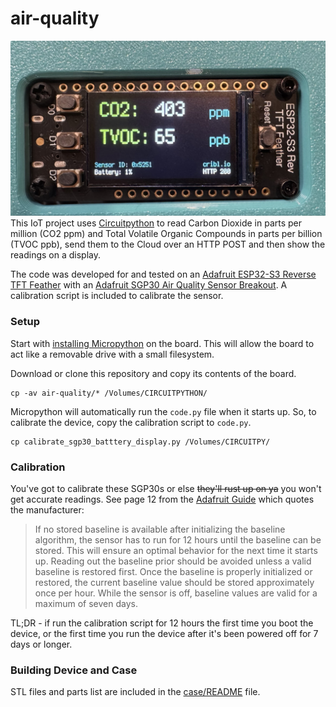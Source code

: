 # air-quality
![air-quality display](./images/air_monitor.jpg)
This IoT project uses [Circuitpython](https://circuitpython.org) to read Carbon Dioxide in parts per million (CO2 ppm) and Total Volatile Organic Compounds in parts per billion (TVOC ppb), send them to the Cloud over an HTTP POST and then show the readings on a display. 

The code was developed for and tested on an [Adafruit ESP32-S3 Reverse TFT Feather](https://www.adafruit.com/product/5691) with an [Adafruit SGP30 Air Quality Sensor Breakout](https://www.adafruit.com/product/3709). A calibration script is included to calibrate the sensor.

### Setup
Start with [installing Micropython](https://circuitpython.org/board/adafruit_feather_esp32s3_reverse_tft/) on the board. This will allow the board to act like a removable drive with a small filesystem. 

Download or clone this repository and copy its contents of the board.
```
cp -av air-quality/* /Volumes/CIRCUITPYTHON/
``` 
Micropython will automatically run the `code.py` file when it starts up. So, to calibrate the device, copy the calibration script to `code.py`.
```
cp calibrate_sgp30_batttery_display.py /Volumes/CIRCUITPY/
```

### Calibration
You've got to calibrate these SGP30s or else ~~they'll rust up on ya~~ you won't get accurate readings.
See page 12 from the [Adafruit Guide](https://cdn-learn.adafruit.com/downloads/pdf/adafruit-sgp30-gas-tvoc-eco2-mox-sensor.pdf) which quotes the manufacturer:
>If no stored baseline is available after initializing the baseline algorithm,
the sensor has to run for 12 hours until the baseline can be stored. This will
ensure an optimal behavior for the next time it starts up. Reading out the
baseline prior should be avoided unless a valid baseline is restored first.
Once the baseline is properly initialized or restored, the current baseline
value should be stored approximately once per hour. While the sensor is
off, baseline values are valid for a maximum of seven days.

TL;DR - if run the calibration script for 12 hours the first time you boot the device, or the first time you run the device after it's been powered off for 7 days or longer.

### Building Device and Case
STL files and parts list are included in the [case/README](./case/README.md) file.

